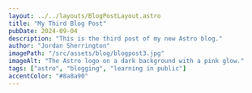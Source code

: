 ```yaml
---
layout: ../../layouts/BlogPostLayout.astro
title: "My Third Blog Post"
pubDate: 2024-09-04
description: "This is the third post of my new Astro blog."
author: "Jordan Sherrington"
imagePath: "/src/assets/blog/blogpost3.jpg"
imageAlt: "The Astro logo on a dark background with a pink glow."
tags: ["astro", "blogging", "learning in public"]
accentColor: "#8a8a90"
---
```

